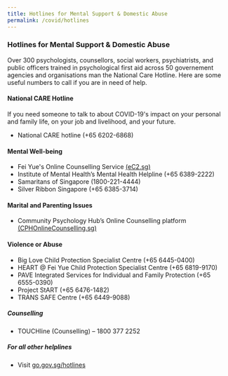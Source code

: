 ```yaml
---
title: Hotlines for Mental Support & Domestic Abuse
permalink: /covid/hotlines
---
```


### **Hotlines for Mental Support & Domestic Abuse**

Over 300 psychologists, counsellors, social workers, psychiatrists, and public officers trained in psychological first aid across 50 governement agencies and organisations man the National Care Hotline. Here are some useful numbers to call if you are in need of help. 

#### National CARE Hotline
If you need someone to talk to about COVID-19's impact on your personal and family life, on your job and livelihood, and your future. 

  - National CARE hotline (+65 6202-6868)

#### Mental Well-being

  - Fei Yue's Online Counselling Service [(eC2.sg)](https://ec2.sg/)
  - Institute of Mental Health’s Mental Health Helpline (+65 6389-2222)
  - Samaritans of Singapore (1800-221-4444)
  - Silver Ribbon Singapore (+65 6385-3714)
  
#### Marital and Parenting Issues

  - Community Psychology Hub’s Online Counselling platform [(CPHOnlineCounselling.sg)](https://www.cphonlinecounselling.sg/hc/en-us)
  
#### Violence or Abuse

  - Big Love Child Protection Specialist Centre (+65 6445-0400)
  - HEART @ Fei Yue Child Protection Specialist Centre (+65 6819-9170)
  - PAVE Integrated Services for Individual and Family Protection (+65 6555-0390)
  - Project StART (+65 6476-1482)
  - TRANS SAFE Centre (+65 6449-9088)

##### Counselling
  - TOUCHline (Counselling) – 1800 377 2252

##### For all other helplines
  - Visit [go.gov.sg/hotlines](go.gov.sg/hotlines)
